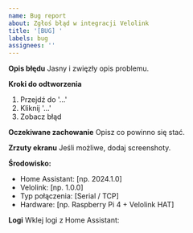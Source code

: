 ```yaml
---
name: Bug report
about: Zgłoś błąd w integracji Velolink
title: '[BUG] '
labels: bug
assignees: ''
---
```


**Opis błędu**
Jasny i zwięzły opis problemu.

**Kroki do odtworzenia**
1. Przejdź do '...'
2. Kliknij '...'
3. Zobacz błąd

**Oczekiwane zachowanie**
Opisz co powinno się stać.

**Zrzuty ekranu**
Jeśli możliwe, dodaj screenshoty.

**Środowisko:**
 - Home Assistant: [np. 2024.1.0]
 - Velolink: [np. 1.0.0]
 - Typ połączenia: [Serial / TCP]
 - Hardware: [np. Raspberry Pi 4 + Velolink HAT]

**Logi**
Wklej logi z Home Assistant:
